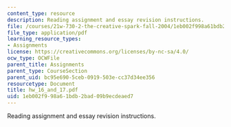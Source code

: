 ```yaml
---
content_type: resource
description: Reading assignment and essay revision instructions.
file: /courses/21w-730-2-the-creative-spark-fall-2004/1eb002f998a61bdb2bad09b9ecdeaed7_hw_16_and_17.pdf
file_type: application/pdf
learning_resource_types:
- Assignments
license: https://creativecommons.org/licenses/by-nc-sa/4.0/
ocw_type: OCWFile
parent_title: Assignments
parent_type: CourseSection
parent_uid: bc95e690-5ceb-0919-503e-cc37d34ee356
resourcetype: Document
title: hw_16_and_17.pdf
uid: 1eb002f9-98a6-1bdb-2bad-09b9ecdeaed7
---
```

Reading assignment and essay revision instructions.